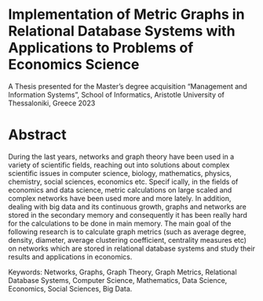 # Implementation of Metric Graphs in Relational Database Systems with Applications to Problems of Economics Science
A Thesis presented for the Master’s degree acquisition “Management and Information Systems”, School of Informatics, Aristotle University of Thessaloniki, Greece 2023


#                                  Abstract
During the last years, networks and graph theory have been used in a variety of
scientific fields, reaching out into solutions about complex scientific issues in computer
science, biology, mathematics, physics, chemistry, social sciences, economics etc. Specif
ically, in the fields of economics and data science, metric calculations on large scaled
and complex networks have been used more and more lately. In addition, dealing with
big data and its continuous growth, graphs and networks are stored in the secondary
memory and consequently it has been really hard for the calculations to be done in main
memory. The main goal of the following research is to calculate graph metrics (such
as average degree, density, diameter, average clustering coefficient, centrality measures
etc) on networks which are stored in relational database systems and study their results
and applications in economics.



Keywords: Networks, Graphs, Graph Theory, Graph Metrics, Relational Database
Systems, Computer Science, Mathematics, Data Science, Economics, Social Sciences,
Big Data.
